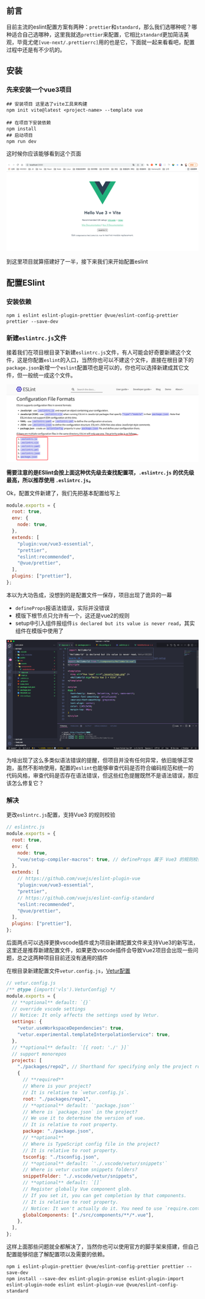 ## 前言

目前主流的eslint配置方案有两种：`prettier`和`standard`，那么我们选哪种呢？哪种适合自己选哪种，这里我就选`prettier`来配置，它相比`standard`更加简洁美观，毕竟尤佬`[vue-next/.prettierrc]`用的也是它，下面就一起来看看吧，配置过程中还是有不少坑的。

## 安装

### 先来安装一个vue3项目

```shell
## 安装项目 这里选了vite工具来构建
npm init vite@latest <project-name> --template vue

## 在项目下安装依赖
npm install
## 启动项目
npm run dev
```

这时候你应该能够看到这个页面

![image-20220302232225279](../../../images/vue3-1.png)

到这里项目就算搭建好了一半，接下来我们来开始配置eslint

## 配置ESlint

### 安装依赖

```shell
npm i eslint eslint-plugin-prettier @vue/eslint-config-prettier prettier --save-dev
```

### 新建`eslintrc.js`文件

接着我们在项目根目录下新建`eslintrc.js`文件，有人可能会好奇要新建这个文件，这是你配置`eslint`的入口，当然你也可以不建这个文件，直接在根目录下的`package.json`新增一个`eslint`配置项也是可以的，你也可以选择新建成其它文件，但一般统一成这个文件。

![image-20220302233450897](../../../images/eslint-1.png)

**需要注意的是ESlint会按上面这种优先级去查找配置项，`.eslintrc.js` 的优先级最高，所以推荐使用 `.eslintrc.js`。**

Ok，配置文件新建了，我们先把基本配置给写上

```js
module.exports = {
  root: true,
  env: {
    node: true,
  },
  extends: [
    "plugin:vue/vue3-essential",
    "prettier",
    "eslint:recommended",
    "@vue/prettier",
  ],
  plugins: ["prettier"],
};
```

本以为大功告成，没想到的是配置文件一保存，项目出现了诡异的一幕

- `defineProps`报语法错误，实际并没错误
- 模版下根节点只允许有一个，这还是vue2的规则
- setup中引入组件报组件`is declared but its value is never read`，其实组件在模版中使用了

![image-20220302234623237](../../../images/eslint-2.png)

为啥出现了这么多类似语法错误的提醒，但项目并没有任何异常，依旧能够正常跑，虽然不影响使用，配置的`eslint`也能够审查代码是否符合编码规范和统一的代码风格，审查代码是否存在语法错误，但这些红色提醒既然不是语法错误，那应该怎么修复它？

### 解决

更改`eslintrc.js`配置，支持Vue3 的规则校验

```js
// eslintrc.js
module.exports = {
  root: true,
  env: {
    node: true,
    "vue/setup-compiler-macros": true, // defineProps 属于 Vue3 的规则校验，需要在 eslint-plugin-vue官方指南中寻找对应配置
  },
  extends: [
    // https://github.com/vuejs/eslint-plugin-vue
    "plugin:vue/vue3-essential",
    "prettier",
    // https://github.com/vuejs/eslint-config-standard
    "eslint:recommended",
    "@vue/prettier",
  ],
  plugins: ["prettier"],
};

```

后面两点可以选择更换vscode插件或为项目新建配置文件来支持Vue3的新写法，这里还是推荐新建配置文件，如果更改vscode插件会导致Vue2项目会出现一些问题，总之这两种项目目前还没有通用的插件

在根目录新建配置文件`vetur.config.js`，[Vetur配置](https://vuejs.github.io/vetur/guide/setup.html#project-setup)

```js
// vetur.config.js
/** @type {import('vls').VeturConfig} */
module.exports = {
  // **optional** default: `{}`
  // override vscode settings
  // Notice: It only affects the settings used by Vetur.
  settings: {
    "vetur.useWorkspaceDependencies": true,
    "vetur.experimental.templateInterpolationService": true,
  },
  // **optional** default: `[{ root: './' }]`
  // support monorepos
  projects: [
    "./packages/repo2", // Shorthand for specifying only the project root location
    {
      // **required**
      // Where is your project?
      // It is relative to `vetur.config.js`.
      root: "./packages/repo1",
      // **optional** default: `'package.json'`
      // Where is `package.json` in the project?
      // We use it to determine the version of vue.
      // It is relative to root property.
      package: "./package.json",
      // **optional**
      // Where is TypeScript config file in the project?
      // It is relative to root property.
      tsconfig: "./tsconfig.json",
      // **optional** default: `'./.vscode/vetur/snippets'`
      // Where is vetur custom snippets folders?
      snippetFolder: "./.vscode/vetur/snippets",
      // **optional** default: `[]`
      // Register globally Vue component glob.
      // If you set it, you can get completion by that components.
      // It is relative to root property.
      // Notice: It won't actually do it. You need to use `require.context` or `Vue.component`
      globalComponents: ["./src/components/**/*.vue"],
    },
  ],
};
```

这样上面那些问题就全都解决了，当然你也可以使用官方的脚手架来搭建，但自己配置能够彻底了解配置项以及需要的依赖。

```shell
npm i eslint-plugin-prettier @vue/eslint-config-prettier prettier --save-dev
npm install --save-dev eslint-plugin-promise eslint-plugin-import eslint-plugin-node eslint eslint-plugin-vue @vue/eslint-config-standard
```

